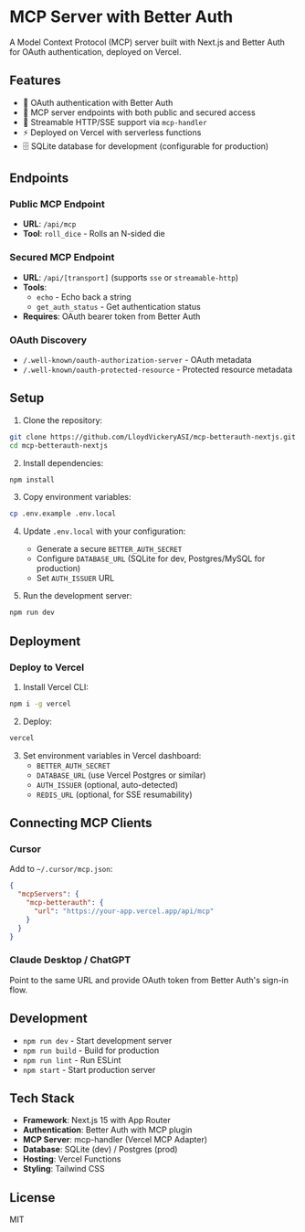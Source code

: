 # MCP Server with Better Auth

A Model Context Protocol (MCP) server built with Next.js and Better Auth for OAuth authentication, deployed on Vercel.

## Features

- 🔐 OAuth authentication with Better Auth
- 🚀 MCP server endpoints with both public and secured access
- 📡 Streamable HTTP/SSE support via `mcp-handler`
- ⚡ Deployed on Vercel with serverless functions
- 🗄️ SQLite database for development (configurable for production)

## Endpoints

### Public MCP Endpoint
- **URL**: `/api/mcp`
- **Tool**: `roll_dice` - Rolls an N-sided die

### Secured MCP Endpoint  
- **URL**: `/api/[transport]` (supports `sse` or `streamable-http`)
- **Tools**: 
  - `echo` - Echo back a string
  - `get_auth_status` - Get authentication status
- **Requires**: OAuth bearer token from Better Auth

### OAuth Discovery
- `/.well-known/oauth-authorization-server` - OAuth metadata
- `/.well-known/oauth-protected-resource` - Protected resource metadata

## Setup

1. Clone the repository:
```bash
git clone https://github.com/LloydVickeryASI/mcp-betterauth-nextjs.git
cd mcp-betterauth-nextjs
```

2. Install dependencies:
```bash
npm install
```

3. Copy environment variables:
```bash
cp .env.example .env.local
```

4. Update `.env.local` with your configuration:
   - Generate a secure `BETTER_AUTH_SECRET`
   - Configure `DATABASE_URL` (SQLite for dev, Postgres/MySQL for production)
   - Set `AUTH_ISSUER` URL

5. Run the development server:
```bash
npm run dev
```

## Deployment

### Deploy to Vercel

1. Install Vercel CLI:
```bash
npm i -g vercel
```

2. Deploy:
```bash
vercel
```

3. Set environment variables in Vercel dashboard:
   - `BETTER_AUTH_SECRET`
   - `DATABASE_URL` (use Vercel Postgres or similar)
   - `AUTH_ISSUER` (optional, auto-detected)
   - `REDIS_URL` (optional, for SSE resumability)

## Connecting MCP Clients

### Cursor
Add to `~/.cursor/mcp.json`:
```json
{
  "mcpServers": {
    "mcp-betterauth": {
      "url": "https://your-app.vercel.app/api/mcp"
    }
  }
}
```

### Claude Desktop / ChatGPT
Point to the same URL and provide OAuth token from Better Auth's sign-in flow.

## Development

- `npm run dev` - Start development server
- `npm run build` - Build for production
- `npm run lint` - Run ESLint
- `npm start` - Start production server

## Tech Stack

- **Framework**: Next.js 15 with App Router
- **Authentication**: Better Auth with MCP plugin
- **MCP Server**: mcp-handler (Vercel MCP Adapter)
- **Database**: SQLite (dev) / Postgres (prod)
- **Hosting**: Vercel Functions
- **Styling**: Tailwind CSS

## License

MIT
